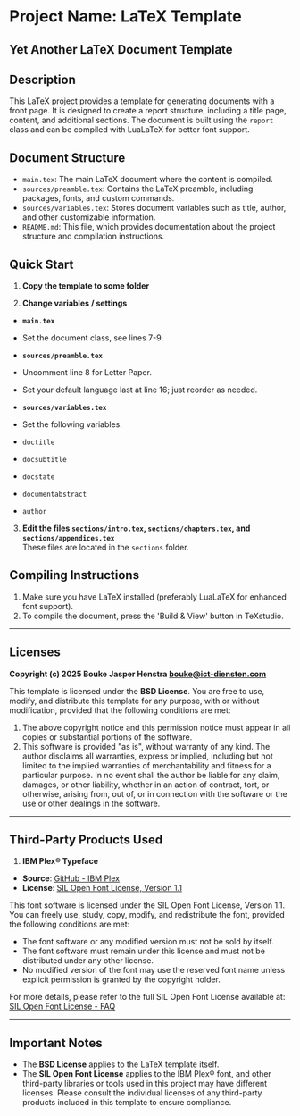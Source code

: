 # Project Name: LaTeX Template   
## Yet Another LaTeX Document Template   

## Description
This LaTeX project provides a template for generating documents with a front page. It is designed to create a report structure, including a title page, content, and additional sections. The document is built using the `report` class and can be compiled with LuaLaTeX for better font support.

## Document Structure
- `main.tex`: The main LaTeX document where the content is compiled.
- `sources/preamble.tex`: Contains the LaTeX preamble, including packages, fonts, and custom commands.
- `sources/variables.tex`: Stores document variables such as title, author, and other customizable information.
- `README.md`: This file, which provides documentation about the project structure and compilation instructions.

## Quick Start
1. **Copy the template to some folder**

2. **Change variables / settings**

- **`main.tex`**
- Set the document class, see lines 7-9.

- **`sources/preamble.tex`**
- Uncomment line 8 for Letter Paper.
- Set your default language last at line 16; just reorder as needed.

- **`sources/variables.tex`**
- Set the following variables:
- `doctitle`
- `docsubtitle`
- `docstate`
- `documentabstract`
- `author`

3. **Edit the files `sections/intro.tex`, `sections/chapters.tex`, and `sections/appendices.tex`**  
These files are located in the `sections` folder.


## Compiling Instructions
1. Make sure you have LaTeX installed (preferably LuaLaTeX for enhanced font support).
2. To compile the document, press the 'Build & View' button in TeXstudio.

---

## Licenses

**Copyright (c) 2025 Bouke Jasper Henstra <bouke@ict-diensten.com>**

This template is licensed under the **BSD License**. You are free to use, modify, and distribute this template for any purpose, with or without modification, provided that the following conditions are met:

1. The above copyright notice and this permission notice must appear in all copies or substantial portions of the software.
2. This software is provided "as is", without warranty of any kind. The author disclaims all warranties, express or implied, including but not limited to the implied warranties of merchantability and fitness for a particular purpose. In no event shall the author be liable for any claim, damages, or other liability, whether in an action of contract, tort, or otherwise, arising from, out of, or in connection with the software or the use or other dealings in the software.

---

## Third-Party Products Used

1. **IBM Plex® Typeface**
- **Source**: [GitHub - IBM Plex](https://github.com/IBM/plex)
- **License**: [SIL Open Font License, Version 1.1](https://github.com/IBM/plex/blob/master/LICENSE.txt)

This font software is licensed under the SIL Open Font License, Version 1.1. You can freely use, study, copy, modify, and redistribute the font, provided the following conditions are met:

- The font software or any modified version must not be sold by itself.
- The font software must remain under this license and must not be distributed under any other license.
- No modified version of the font may use the reserved font name unless explicit permission is granted by the copyright holder.

For more details, please refer to the full SIL Open Font License available at:  
[SIL Open Font License - FAQ](http://scripts.sil.org/OFL)

---

## Important Notes

- The **BSD License** applies to the LaTeX template itself.
- The **SIL Open Font License** applies to the IBM Plex® font, and other third-party libraries or tools used in this project may have different licenses. Please consult the individual licenses of any third-party products included in this template to ensure compliance.
